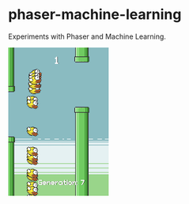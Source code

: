 # phaser-machine-learning
Experiments with Phaser and Machine Learning.

![Flappy Bird Remake](/experiments/flappy-bird/readme/flappy-bird-screen1-small.png)
